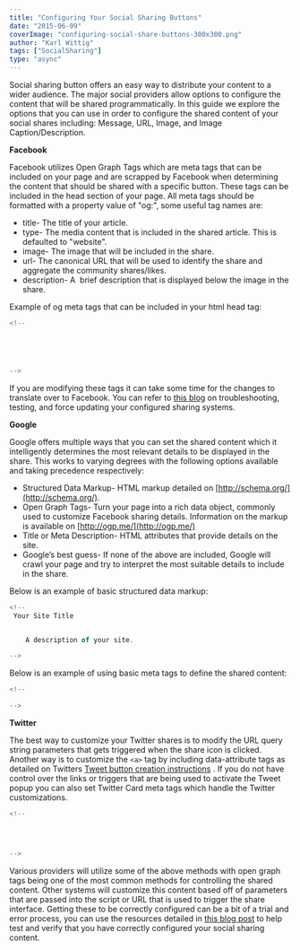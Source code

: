```yaml
---
title: "Configuring Your Social Sharing Buttons"
date: "2015-06-09"
coverImage: "configuring-social-share-buttons-300x300.png"
author: "Karl Wittig"
tags: ["SocialSharing"]
type: "async"
---
```


Social sharing button offers an easy way to distribute your content to a wider audience. The major social providers allow options to configure the content that will be shared programmatically. In this guide we explore the options that you can use in order to configure the shared content of your social shares including: Message, URL, Image, and Image Caption/Description.

**Facebook**

Facebook utilizes Open Graph Tags which are meta tags that can be included on your page and are scrapped by Facebook when determining the content that should be shared with a specific button. These tags can be included in the head section of your page. All meta tags should be formatted with a property value of "og:<tag-name>", some useful tag names are:

- title- The title of your article.
- type- The media content that is included in the shared article. This is defaulted to "website".
- image- The image that will be included in the share.
- url- The canonical URL that will be used to identify the share and aggregate the community shares/likes.
- description- A  brief description that is displayed below the image in the share.

Example of og meta tags that can be included in your html head tag:

```js
<!--





-->
```

If you are modifying these tags it can take some time for the changes to translate over to Facebook. You can refer to [this blog](/social-provider-social-sharing-troubleshooting-resources/) on troubleshooting, testing, and force updating your configured sharing systems.

**Google**

Google offers multiple ways that you can set the shared content which it intelligently determines the most relevant details to be displayed in the share. This works to varying degrees with the following options available and taking precedence respectively:

- Structured Data Markup- HTML markup detailed on [http://schema.org/](http://schema.org/).
- Open Graph Tags- Turn your page into a rich data object, commonly used to customize Facebook sharing details. Information on the markup is available on [http://ogp.me/](http://ogp.me/)
- Title or Meta Description- HTML attributes that provide details on the site.
- Google’s best guess- If none of the above are included, Google will crawl your page and try to interpret the most suitable details to include in the share.

Below is an example of basic structured data markup:

```js
<!--
 Your Site Title


    A description of your site.

-->
```

Below is an example of using basic meta tags to define the shared content:

```js
<!--

-->
```

**Twitter**

The best way to customize your Twitter shares is to modify the URL query string parameters that gets triggered when the share icon is clicked. Another way is to customize the `<a>` tag by including data-attribute tags as detailed on Twitters [Tweet button creation instructions](https://developer.twitter.com/en/docs/twitter-for-websites/tweet-button/overview) . If you do not have control over the links or triggers that are being used to activate the Tweet popup you can also set Twitter Card meta tags which handle the Twitter customizations.

```js
<!--




-->
```

Various providers will utilize some of the above methods with open graph tags being one of the most common methods for controlling the shared content. Other systems will customize this content based off of parameters that are passed into the script or URL that is used to trigger the share interface. Getting these to be correctly configured can be a bit of a trial and error process, you can use the resources detailed in [this blog post](/social-provider-social-sharing-troubleshooting-resources/) to help test and verify that you have correctly configured your social sharing content.
